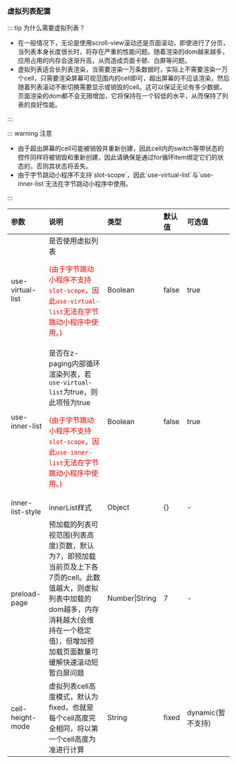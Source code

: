 ### 虚拟列表配置 <Badge text="2.2.5"/>

::: tip 为什么需要虚拟列表？
* <div style="font-size:14px;">在一般情况下，无论是使用scroll-view滚动还是页面滚动，即使进行了分页，当列表本身长度很长时，将存在严重的性能问题。随着渲染的dom越来越多，应用占用的内存会逐渐升高，从而造成页面卡顿、白屏等问题。</div>
* <div style="font-size:14px;">虚拟列表适合长列表渲染，当需要渲染一万条数据时，实际上不需要渲染一万个cell，只需要渲染屏幕可视范围内的cell即可，超出屏幕的不应该渲染，然后随着列表滚动不断切换需要显示或销毁的cell。这可以保证无论有多少数据，页面渲染的dom都不会无限增加，它将保持在一个较低的水平，从而保持了列表的良好性能。</div>
:::

::: warning 注意
* <div style="font-size:14px;">由于超出屏幕的cell可能被销毁并重新创建，因此cell内的switch等带状态的控件同样将被销毁和重新创建，因此请确保是通过for循环item绑定它们的状态的，否则其状态将丢失。</div>
* <div style="font-size:14px;">由于字节跳动小程序不支持`slot-scope`，因此`use-virtual-list`与`use-inner-list`无法在字节跳动小程序中使用。</div>
:::


| 参数             | 说明                                                         | 类型           | 默认值 | 可选值            |
| :--------------- | :----------------------------------------------------------- | :------------- | :----- | :---------------- |
| use-virtual-list | 是否使用虚拟列表<p style="color:red;">(由于字节跳动小程序不支持`slot-scope`，因此`use-virtual-list`无法在字节跳动小程序中使用。)</p>                                             | Boolean        | false  | true              |
| use-inner-list   | 是否在z-paging内部循环渲染列表，若`use-virtual-list`为true，则此项恒为true<p style="color:red;">(由于字节跳动小程序不支持`slot-scope`，因此`use-inner-list`无法在字节跳动小程序中使用。)</p> | Boolean        | false  | true              |
| inner-list-style | innerList样式                                                | Object         | {}     | -                 |
| preload-page     | 预加载的列表可视范围(列表高度)页数，默认为7，即预加载当前页及上下各7页的cell。此数值越大，则虚拟列表中加载的dom越多，内存消耗越大(会维持在一个稳定值)，但增加预加载页面数量可缓解快速滚动短暂白屏问题 | Number\|String | 7      | -                 |
| cell-height-mode | 虚拟列表cell高度模式，默认为fixed，也就是每个cell高度完全相同，将以第一个cell高度为准进行计算 | String         | fixed  | dynamic(暂不支持) |

